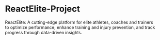 # ReactElite-Project
ReactElite: A cutting-edge platform for elite athletes, coaches and trainers to optimize performance, enhance training and injury prevention, and track progress through data-driven insights.
